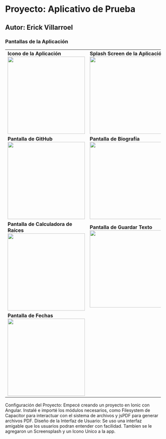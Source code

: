 # Proyecto: Aplicativo de Prueba

## Autor: Erick Villarroel

### Pantallas de la Aplicación

<table>
  <tr>
    <td><strong>Icono de la Aplicación</strong><br>
      <img src="https://github.com/user-attachments/assets/e540a4ef-6d82-4dfc-916d-07c80ba027e0" width="250"/>
    </td>
    <td><strong>Splash Screen de la Aplicación</strong><br>
      <img src="https://github.com/user-attachments/assets/407b2c86-37bf-416b-a8c9-d303a910d059" width="250"/>
    </td>
  </tr>
  <tr>
    <td><strong>Pantalla de GitHub</strong><br>
      <img src="https://github.com/user-attachments/assets/a9b21f36-173b-46cf-bb1a-9b7ffd21a7a7" width="250"/>
    </td>
    <td><strong>Pantalla de Biografía</strong><br>
      <img src="https://github.com/user-attachments/assets/5d63e394-97b2-4e97-868b-4ec55654b128" width="250"/>
    </td>
  </tr>
  <tr>
    <td><strong>Pantalla de Calculadora de Raíces</strong><br>
      <img src="https://github.com/user-attachments/assets/3d0406a3-6d2d-4f56-9e22-1cd096577fb0" width="250"/>
    </td>
    <td><strong>Pantalla de Guardar Texto</strong><br>
      <img src="https://github.com/user-attachments/assets/b5cfe0b6-dc0c-42de-bc4c-692105a99de9" width="250"/>
    </td>
  </tr>
  <tr>
    <td><strong>Pantalla de Fechas</strong><br>
      <img src="https://github.com/user-attachments/assets/b8a9e813-0e3e-4195-ac1e-879d682385b3" width="250"/>
    </td>
    <td></td>
  </tr>
</table>

Configuración del Proyecto:
Empecé creando un proyecto en Ionic con Angular.
Instalé e importé los módulos necesarios, como Filesystem de Capacitor para interactuar con el sistema de archivos y jsPDF para generar archivos PDF.
Diseño de la Interfaz de Usuario:
Se uso una interfaz amigable que los usuarios podran entender con facilidad. Tambien se le agregaron un Screensplash y un Icono Unico a la app. 


